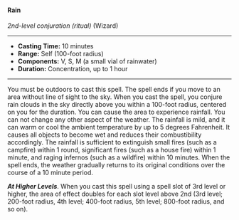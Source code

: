 #### Rain
*2nd-level conjuration* *(ritual)* (Wizard)
___
- **Casting Time:** 10 minutes
- **Range:** Self (100-foot radius)
- **Components:** V, S, M (a small vial of rainwater)
- **Duration:** Concentration, up to 1 hour
---
You must be outdoors to cast this spell. The spell ends if you move to an area without line of sight to the sky. When you cast the spell, you conjure rain clouds in the sky directly above you within a 100-foot radius, centered on you for the duration. You can cause the area to experience rainfall. You can not change any other aspect of the weather. The rainfall is mild, and it can warm or cool the ambient temperature by up to 5 degrees Fahrenheit. It causes all objects to become wet and reduces their combustibility accordingly. The rainfall is sufficient to extinguish small fires (such as a campfire) within 1 round, significant fires (such as a house fire) within 1 minute, and raging infernos (such as a wildfire) within 10 minutes. When the spell ends, the weather gradually returns to its original conditions over the course of a 10 minute period.

***At Higher Levels***. When you cast this spell using a spell slot of 3rd level or higher, the area of effect doubles for each slot level above 2nd (3rd level; 200-foot radius, 4th level; 400-foot radius, 5th level; 800-foot radius, and so on).
